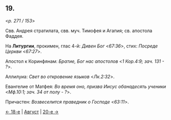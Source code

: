 
## 19.

<*p. 271 / 153*>

Свв. Андрея стратилата, свв. муч. Тимофея и Агапия; св. апостола Фаддея.

На **Литургии**, прокимен, глас 4-й: *Дивен Бог* <*67:36*>, стих: *Посреде Церкви* <*67:27*>. 

Апостол к Коринфянам: *Братие, Бог нас апостолов* <*1 Кор.4:9; зач. 131 - ?*>. 

Аллилуиа: *Свет во откровение языков* <*Лк.2:32*>. 

Евангелие от Матфея: *Во время оно, призва Иисус обанадесять ученики* <*Мф.10:1; зач. 34 от полу - ?*>. 

Причастен: *Возвеселится праведник о Господе* <*63:11*>.   

[← 18-е](08_18_GMT.ru.md) | [Август](README.md#19-й) | [20-е →](08_20_GMT.ru.md)
